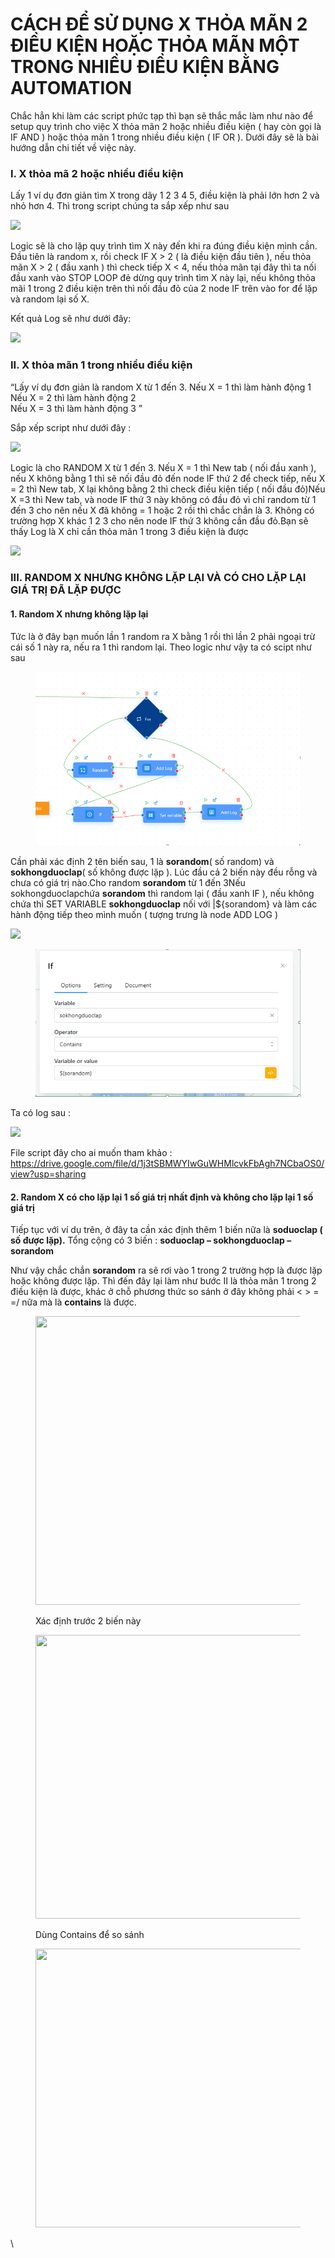 # CÁCH ĐỂ SỬ DỤNG X THỎA MÃN 2 ĐIỀU KIỆN HOẶC THỎA MÃN MỘT TRONG NHIỀU ĐIỀU KIỆN BẰNG AUTOMATION

Chắc hẳn khi làm các script phức tạp thì bạn sẽ thắc mắc làm như nào để setup quy trình cho việc X thỏa mãn 2 hoặc nhiều điều kiện ( hay còn gọi là IF AND ) hoặc thỏa mãn 1 trong nhiều điều kiện ( IF OR ). Dưới đây sẽ là bài hướng dẫn chi tiết về việc này.

### I. X thỏa mã 2 hoặc nhiều điều kiện

Lấy 1 ví dụ đơn giản tìm X trong dãy 1 2 3 4 5, điều kiện là phải lớn hơn 2 và nhỏ hơn 4. Thì trong script chúng ta sắp xếp như sau

![](https://i.imgur.com/ZR51F3y.png)

Logic sẽ là cho lặp quy trình tìm X này đến khi ra đúng điều kiện mình cần. Đầu tiên là random x, rồi check IF X > 2 ( là điều kiện đầu tiên ), nếu thỏa mãn X > 2 ( đầu xanh ) thì check tiếp X < 4, nếu thỏa mãn tại đây thì ta nối đầu xanh vào STOP LOOP đẻ dừng quy trình tìm X này lại, nếu không thỏa mãi 1 trong 2 điều kiện trên thì nối đầu đỏ của 2 node IF trên vào for để lặp và random lại số X.

Kết quả Log sẽ như dưới đây:

![](https://i.imgur.com/oPmELot.png)

### II. X thỏa mãn 1 trong nhiều điều kiện

“Lấy ví dụ đơn giản là random X từ 1 đến 3. Nếu X = 1 thì làm hành động 1\
Nếu X = 2 thì làm hành động 2\
Nếu X = 3 thì làm hành động 3 ”

Sắp xếp script như dưới đây :

&#x20;

![](https://i.imgur.com/GJinL9X.png)

Logic là cho RANDOM X từ 1 đến 3. Nếu X = 1 thì New tab ( nối đầu xanh ), nếu X không bằng 1 thì sẽ nối đầu đỏ đến node IF thứ 2 để check tiếp, nếu X = 2 thì New tab, X lại không bằng 2 thì check điều kiện tiếp ( nối đầu đỏ)Nếu X =3 thì New tab, và node IF thứ 3 này không có đầu đỏ vì chỉ random từ 1 đến 3 cho nên nếu X đã không = 1 hoặc 2 rồi thì chắc chắn là 3. Không có trường hợp X khác 1 2 3 cho nên node IF thứ 3 không cần đầu đỏ.Bạn sẽ thấy Log là X chỉ cần thỏa mãn 1 trong 3 điều kiện là được

![](https://i.imgur.com/MzJMpLK.png)

### III. RANDOM X NHƯNG KHÔNG LẶP LẠI VÀ CÓ CHO LẶP LẠI GIÁ TRỊ ĐÃ LẶP ĐƯỢC

#### 1. Random X nhưng không lặp lại

Tức là ở đây bạn muốn lần 1 random ra X bằng 1 rồi thì lần 2 phải ngoại trừ cái số 1 này ra, nếu ra 1 thì random lại. Theo logic như vậy ta có scipt như sau

<figure><img src="../../../.gitbook/assets/image (161).png" alt=""><figcaption></figcaption></figure>



Cần phải xác định 2 tên biến sau, 1 là **sorandom**( số random) và **sokhongduoclap**( số không được lặp ). Lúc đầu cả 2 biến này đều rỗng và chưa có giá trị nào.Cho random **sorandom** từ 1 đến 3Nếu sokhongduoclapchứa **sorandom** thì random lại ( đầu xanh IF ), nếu không chứa thì SET VARIABLE **sokhongduoclap** nối với |${sorandom} và làm các hành động tiếp theo mình muốn ( tượng trưng là node ADD LOG )

![](https://i.imgur.com/ch8qqgz.png)

<figure><img src="../../../.gitbook/assets/image (160).png" alt=""><figcaption></figcaption></figure>

Ta có log sau :

![](https://i.imgur.com/pDrKdVk.png)

File script đây cho ai muốn tham khảo : https://drive.google.com/file/d/1j3tSBMWYIwGuWHMlcvkFbAgh7NCbaOS0/view?usp=sharing

#### 2. Random X có cho lặp lại 1 số giá trị nhất định và không cho lặp lại 1 số giá trị

Tiếp tục với ví dụ trên, ở đây ta cần xác định thêm 1 biến nữa là **soduoclap ( số được lặp).** Tổng cộng có 3 biến : **soduoclap – sokhongduoclap – sorandom**

Như vậy chắc chắn **sorandom** ra sẽ rơi vào 1 trong 2 trường hợp là được lặp hoặc không được lặp. Thì đến đây lại làm như bước II là thỏa mãn 1 trong 2 điều kiện là được, khác ở chỗ phương thức so sánh ở đây không phải < > = =/ nữa mà là **contains** là được.

&#x20;

<figure><img src="https://i.imgur.com/TJ1YZhu.png" alt="" height="462" width="734"><figcaption><p>Xác định trước 2 biến này</p></figcaption></figure>

&#x20;

<figure><img src="https://i.imgur.com/FZK5arI.png" alt="" height="454" width="812"><figcaption><p>Dùng Contains để so sánh</p></figcaption></figure>

&#x20;

<figure><img src="https://i.imgur.com/gfV1ybD.png" alt="" height="446" width="798"><figcaption></figcaption></figure>

\
